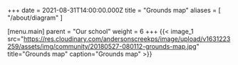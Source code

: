 +++
date = 2021-08-31T14:00:00.000Z
title = "Grounds map"
aliases = [ "/about/diagram" ]

[menu.main]
parent = "Our school"
weight = 6
+++
{{< image_1 src="https://res.cloudinary.com/andersonscreekps/image/upload/v1631223259/assets/img/community/20180527-080112-grounds-map.jpg" title="Grounds map" caption="Grounds map" >}}
